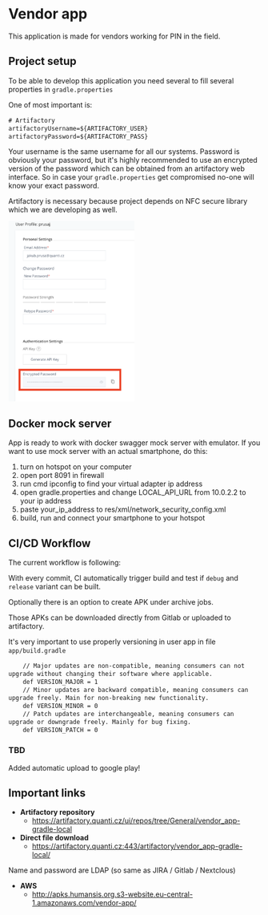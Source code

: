 # Vendor app

This application is made for vendors working for PIN in the field. 

## Project setup 

To be able to develop this application you need several to fill several properties in `gradle.properties` 

One of most important is: 

```
# Artifactory
artifactoryUsername=${ARTIFACTORY_USER}
artifactoryPassword=${ARTIFACTORY_PASS}
```

Your username is the same username for all our systems. Password is obviously your password, but it's highly recommended to use an encrypted version of the password which can be obtained from an artifactory web interface. So in case your `gradle.properties`  get compromised no-one will know your exact password. 

Artifactory is necessary because project depends on NFC secure library which we are developing as well. 

<img src="src/img/artifactory_password.png" width="50%" height="50%">

## Docker mock server

App is ready to work with docker swagger mock server with emulator. If you want to use mock server with an actual smartphone, do this:
1. turn on hotspot on your computer
1. open port 8091 in firewall
1. run cmd ipconfig to find your virtual adapter ip address
1. open gradle.properties and change LOCAL_API_URL from 10.0.2.2 to your ip address
1. paste <domain includeSubdomains="true">your_ip_address</domain> to res/xml/network_security_config.xml
1. build, run and connect your smartphone to your hotspot


## CI/CD Workflow
The current workflow is following: 

With every commit, CI automatically trigger build and test if `debug` and `release` variant can be built. 

Optionally there is an option to create APK under archive jobs. 

Those APKs can be downloaded directly from Gitlab or uploaded to artifactory. 

It's very important to use properly versioning in user app in file `app/build.gradle`

```
	// Major updates are non-compatible, meaning consumers can not upgrade without changing their software where applicable.
	def VERSION_MAJOR = 1
	// Minor updates are backward compatible, meaning consumers can upgrade freely. Main for non-breaking new functionality.
	def VERSION_MINOR = 0
	// Patch updates are interchangeable, meaning consumers can upgrade or downgrade freely. Mainly for bug fixing.
	def VERSION_PATCH = 0
```
 ### TBD

 Added automatic upload to google play! 

## Important links
 - **Artifactory repository**
 	- https://artifactory.quanti.cz/ui/repos/tree/General/vendor_app-gradle-local
- **Direct file download**
	- https://artifactory.quanti.cz:443/artifactory/vendor_app-gradle-local/

Name and password are LDAP (so same as JIRA / Gitlab / Nextclous)
- **AWS**
	- http://apks.humansis.org.s3-website.eu-central-1.amazonaws.com/vendor-app/
